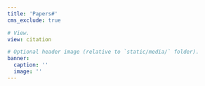 ```yaml
---
title: 'Papers#'
cms_exclude: true

# View.
view: citation

# Optional header image (relative to `static/media/` folder).
banner:
  caption: ''
  image: ''
---
```

